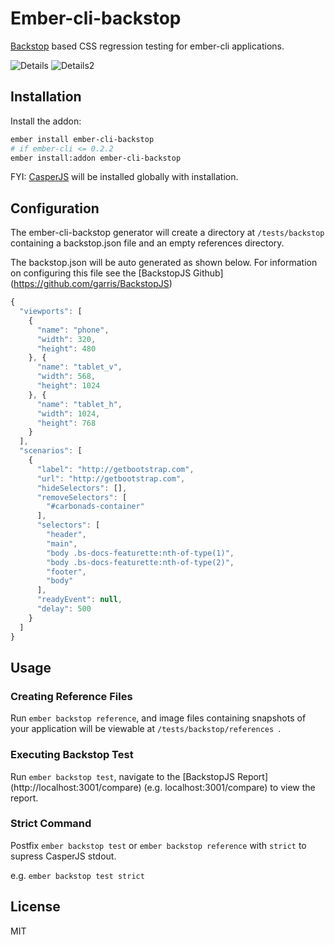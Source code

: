 Ember-cli-backstop
=========

[Backstop](http://garris.github.io/BackstopJS/) based CSS regression testing for ember-cli applications.

![Details](https://cloud.githubusercontent.com/assets/8845319/8913489/402c8d4c-3467-11e5-9e32-f07023e57d5d.png)
![Details2](https://cloud.githubusercontent.com/assets/8845319/8913467/3dfb64e4-3467-11e5-9207-1af33e6d59dc.png)

## Installation

Install the addon:
```sh
ember install ember-cli-backstop
# if ember-cli <= 0.2.2
ember install:addon ember-cli-backstop
```

FYI: [CasperJS](https://github.com/n1k0/casperjs) will be installed globally with installation. 

## Configuration
The ember-cli-backstop generator will create a directory at `/tests/backstop ` containing a backstop.json file and an empty references directory.

The backstop.json will be auto generated as shown below. For information on configuring this file see the [BackstopJS Github] (https://github.com/garris/BackstopJS)

```js
{
  "viewports": [
    {
      "name": "phone",
      "width": 320,
      "height": 480
    }, {
      "name": "tablet_v",
      "width": 568,
      "height": 1024
    }, {
      "name": "tablet_h",
      "width": 1024,
      "height": 768
    }
  ],
  "scenarios": [
    {
      "label": "http://getbootstrap.com",
      "url": "http://getbootstrap.com",
      "hideSelectors": [],
      "removeSelectors": [
        "#carbonads-container"
      ],
      "selectors": [
        "header",
        "main",
        "body .bs-docs-featurette:nth-of-type(1)",
        "body .bs-docs-featurette:nth-of-type(2)",
        "footer",
        "body"
      ],
      "readyEvent": null,
      "delay": 500
    }
  ]
}
```

## Usage

### Creating Reference Files

Run `ember backstop reference`, and image files containing snapshots of your application will be viewable at `/tests/backstop/references `.

### Executing Backstop Test

Run `ember backstop test`, navigate to the [BackstopJS Report] (http://localhost:3001/compare) (e.g. localhost:3001/compare) to view the report.

### Strict Command

Postfix `ember backstop test` or `ember backstop reference` with `strict` to supress CasperJS stdout. 

e.g. `ember backstop test strict` 

## License

MIT


